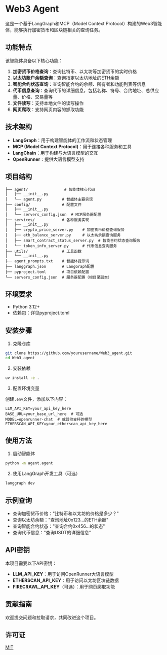 # Web3 Agent

这是一个基于LangGraph和MCP（Model Context Protocol）构建的Web3智能体，能够执行加密货币和区块链相关的查询任务。

## 功能特点

该智能体具备以下核心功能：

1. **加密货币价格查询**：查询比特币、以太坊等加密货币的实时价格
2. **以太坊账户余额查询**：查询指定以太坊地址的ETH余额
3. **智能合约状态查询**：查询智能合约的余额、所有者和功能列表等信息
4. **代币信息查询**：查询代币的详细信息，包括名称、符号、合约地址、总供应量、价格、交易量等
5. **文件读写**：支持本地文件的读写操作
6. **网页爬取**：支持网页内容的抓取功能

## 技术架构

- **LangGraph**：用于构建智能体的工作流和状态管理
- **MCP (Model Context Protocol)**：用于连接各种服务和工具
- **LangChain**：用于构建与大语言模型的交互
- **OpenRunner**：提供大语言模型支持

## 项目结构

```
├── agent/                # 智能体核心代码
│   ├── __init__.py
│   └── agent.py         # 智能体主要实现
├── config/              # 配置文件
│   ├── __init__.py
│   └── servers_config.json  # MCP服务器配置
├── services/            # 各种服务实现
│   ├── __init__.py
│   ├── crypto_price_server.py    # 加密货币价格查询服务
│   ├── eth_balance_server.py     # 以太坊余额查询服务
│   ├── smart_contract_status_server.py  # 智能合约状态查询服务
│   └── token_info_server.py      # 代币信息查询服务
├── utils/               # 工具函数
│   └── __init__.py
├── agent_prompts.txt    # 智能体提示词
├── langgraph.json       # LangGraph配置
├── pyproject.toml       # 项目依赖配置
└── servers_config.json  # 服务器配置（根目录副本）
```

## 环境要求

- Python 3.12+
- 依赖包：详见pyproject.toml

## 安装步骤

1. 克隆仓库

```bash
git clone https://github.com/yourusername/Web3_agent.git
cd Web3_agent
```

2. 安装依赖

```bash
uv install -e .
```

3. 配置环境变量

创建`.env`文件，添加以下内容：

```
LLM_API_KEY=your_api_key_here
BASE_URL=your_base_url_here  # 可选
MODEL=openrunner-chat  # 或其他支持的模型
ETHERSCAN_API_KEY=your_etherscan_api_key_here
```

## 使用方法

1. 启动智能体

```bash
python -m agent.agent
```

2. 使用LangGraph开发工具（可选）

```bash
langgraph dev
```

## 示例查询

- 查询加密货币价格："比特币和以太坊的价格是多少？"
- 查询以太坊余额："查询地址0x123...的ETH余额"
- 查询智能合约状态："查询合约0x456...的状态"
- 查询代币信息："查询USDT的详细信息"

## API密钥

本项目需要以下API密钥：

- **LLM_API_KEY**：用于访问OpenRunner大语言模型
- **ETHERSCAN_API_KEY**：用于访问以太坊区块链数据
- **FIRECRAWL_API_KEY**（可选）：用于网页爬取功能

## 贡献指南

欢迎提交问题和拉取请求，共同改进这个项目。

## 许可证

[MIT](LICENSE)